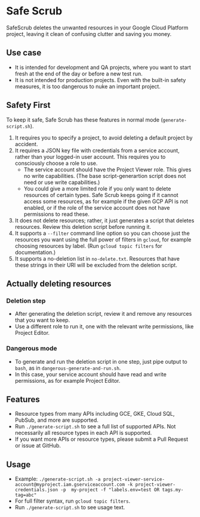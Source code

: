 # Safe Scrub

SafeScrub  deletes the unwanted resources in your Google Cloud Platform project, leaving it clean of confusing clutter and saving you money.

## Use case
- It is intended for development and QA projects, where you want to start fresh at the end of the day or before a new test run.
- It is not intended for production projects. Even with the built-in safety measures, it is too dangerous to nuke an important project.

## Safety First 
To keep it safe, Safe Scrub has these features in normal mode (`generate-script.sh`).
1. It requires you to specify a project, to avoid deleting a default project by accident.
1. It requires a JSON key file with credentials from a service account, rather than your logged-in user account. This requires you to consciously choose a role to use.
    - The service account should have the Project Viewer role. This gives no  write capabilities. (The base script-generartion script does not need or use write capabilities.)
    - You could give a more limited role if you only want to delete resources of certain types. Safe Scrub keeps going if it cannot access some resources, as for example if the given GCP API is not enabled, or if the role of the service account does not have permissions to read these.
1. It does not delete resources; rather, it just  generates a script that deletes resources. Review this deletion script before running it.
1. It supports a `--filter` command line option so you can choose just the resources you want using the 
full power of filters in `gcloud`, for example choosing resources by label. 
(Run `gcloud topic filters` for documentation.)
1. It supports a no-deletion list  in `no-delete.txt`. Resources that have these strings in their URI will be excluded from the deletion script.

## Actually deleting resources
### Deletion step
   - After generating the deletion script, review it and remove any resources that you want to keep.
   - Use a different role to run it, one with the relevant write permissions, like Project Editor.
### Dangerous mode
- To generate and run the deletion script  in one step, just pipe output to `bash`, as  in `dangerous-generate-and-run.sh`. 
- In this case, your service account should have read and write permissions, as for example Project Editor.

## Features
- Resource types from many APIs including  GCE, GKE, Cloud SQL, PubSub, and more are supported.
- Run `./generate-script.sh` to see a full list of supported APIs. Not necessarily all resource types in each API is supported. 
- If you want more APIs or resource  types, please submit a Pull Request or issue at GitHub.

## Usage
- Example: `./generate-script.sh -a project-viewer-service-account@myproject.iam.gserviceaccount.com -k project-viewer-credentials.json -p  my-project -f "labels.env=test OR tags.my-tag=abc"`
- For full filter syntax, run `gcloud topic filters`.
- Run `./generate-script.sh` to see usage text.
